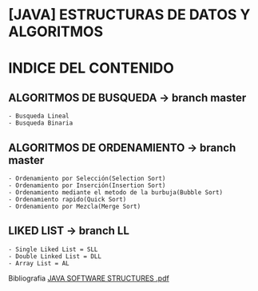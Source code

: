  # [JAVA] ESTRUCTURAS DE DATOS Y ALGORITMOS
  
  # INDICE DEL CONTENIDO
  
  ## ALGORITMOS DE BUSQUEDA -> branch master
    
    - Busqueda Lineal
    - Busqueda Binaria
  
  ## ALGORITMOS DE ORDENAMIENTO -> branch master
  
    - Ordenamiento por Selección(Selection Sort)
    - Ordenamiento por Inserción(Insertion Sort)
    - Ordenamiento mediante el metodo de la burbuja(Bubble Sort)
    - Ordenamiento rapido(Quick Sort)
    - Ordenamiento por Mezcla(Merge Sort)
    
  ## LIKED LIST -> branch LL
  
    - Single Liked List = SLL
    - Double Linked List = DLL
    - Array List = AL
  
  Bibliografia
  [JAVA SOFTWARE STRUCTURES .pdf](https://github.com/mikelgoti/ALGORITMOS_DE_BUSQUEDA/files/9568107/JAVA.SOFTWARE.STRUCTURES.pdf)
